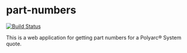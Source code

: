 # part-numbers

<a href="https://travis-ci.org/github/activated-research-company/part-numbers">
    <img src="https://travis-ci.org/activated-research-company/part-numbers.svg?branch=master" alt="Build Status">
</a>

This is a web application for getting part numbers for a Polyarc® System quote.
